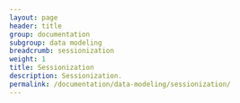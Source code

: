 ```yaml
---
layout: page
header: title
group: documentation
subgroup: data modeling
breadcrumb: sessionization
weight: 1
title: Sessionization
description: Sessionization.
permalink: /documentation/data-modeling/sessionization/
---
```


<!--To write.

* [client-side sessionization](client-side-sessionization)
* [basic server-side sessionization](basic-sessionization-in-sql)
* [advanced server-side sessionization](advanced-sessionization-in-sql)-->
